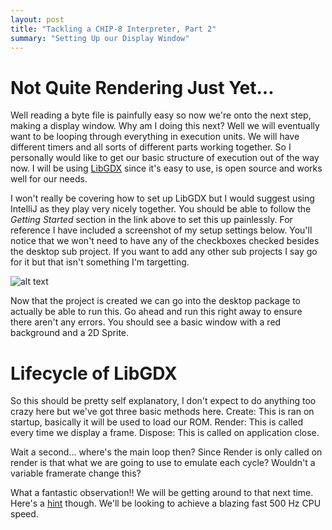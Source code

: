 ```yaml
---
layout: post
title: "Tackling a CHIP-8 Interpreter, Part 2"
summary: "Setting Up our Display Window"
---
```


# Not Quite Rendering Just Yet...

Well reading a byte file is painfully easy so now we're onto the next step, making a display window. Why am I doing this next? Well we will eventually want to be looping through everything in execution units. We will have different timers and all sorts of different parts working together. So I personally would like to get our basic structure of execution out of the way now. I will be using [LibGDX](https://github.com/libgdx/libgdx) since it's easy to use, is open source and works well for our needs. 

I won't really be covering how to set up LibGDX but I would suggest using IntelliJ as they play very nicely together. You should be able to follow the *Getting Started* section in the link above to set this up painlessly. For reference I have included a screenshot of my setup settings below. You'll notice that we won't need to have any of the checkboxes checked besides the desktop sub project. If you want to add any other sub projects I say go for it but that isn't something I'm targetting. 

![alt text](https://i.imgur.com/9SIgDnQ.jpg "LibGDX Settings")

Now that the project is created we can go into the desktop package to actually be able to run this. Go ahead and run this right away to ensure there aren't any errors. You should see a basic window with a red background and a 2D Sprite.

# Lifecycle of LibGDX

So this should be pretty self explanatory, I don't expect to do anything too crazy here but we've got three basic methods here. Create: This is ran on startup, basically it will be used to load our ROM. Render: This is called every time we display a frame. Dispose: This is called on application close. 

Wait a second... where's the main loop then? Since Render is only called on render is that what we are going to use to emulate each cycle? Wouldn't a variable framerate change this?

What a fantastic observation!! We will be getting around to that next time. Here's a [hint](https://github.com/AfBu/haxe-CHIP-8-emulator/wiki) though. We'll be looking to achieve a blazing fast 500 Hz CPU speed.